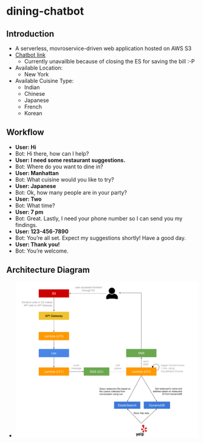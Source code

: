 # dining-chatbot
## Introduction
* A serverless, movroservice-driven web application hosted on AWS S3
* [Chatbot link](https://dining-chatbot-kshih.s3.amazonaws.com/index.html)
   * Currently unavailble because of closing the ES for saving the bill :-P
* Available Location:
    * New York
* Available Cuisine Type:
    * Indian
    * Chinese
    * Japanese
    * French
    * Korean

## Workflow
- **User: Hi**
- Bot: Hi there, how can I help?
- **User: I need some restaurant suggestions.**
- Bot: Where do you want to dine in?
- **User: Manhattan**
- Bot: What cuisine would you like to try?
- **User: Japanese**
- Bot: Ok, how many people are in your party?
- **User: Two**
- Bot: What time?
- **User: 7 pm**
- Bot: Great. Lastly, I need your phone number so I can send you my findings.
- **User: 123-456-7890**
- Bot: You’re all set. Expect my suggestions shortly! Have a good day.
- **User: Thank you!**
- Bot: You’re welcome.

## Architecture Diagram
- ![](assets/arch_diagram.png)
